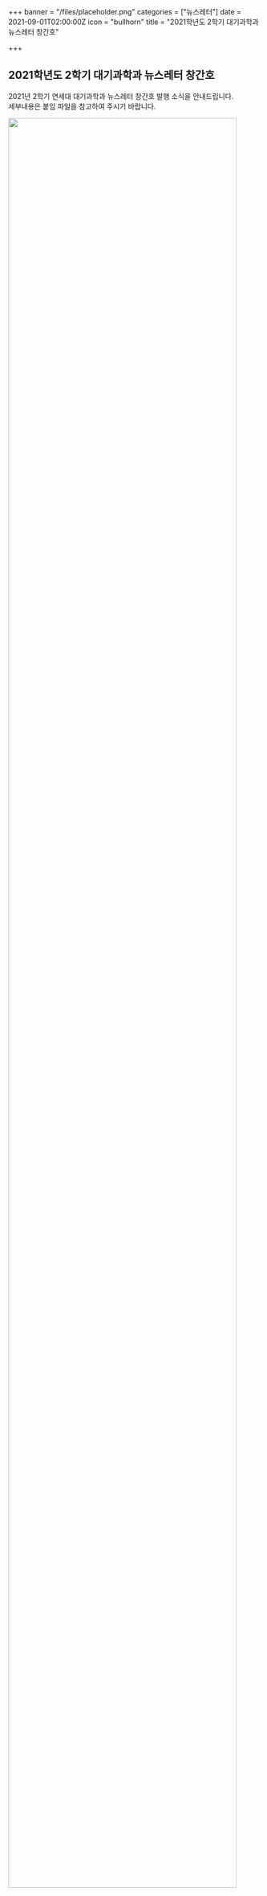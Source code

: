 +++
banner = "/files/placeholder.png"
categories = ["뉴스레터"]
date = 2021-09-01T02:00:00Z
icon = "bullhorn"
title = "2021학년도 2학기 대기과학과 뉴스레터 창간호"

+++
## **2021학년도 2학기 대기과학과 뉴스레터 창간호**

2021년 2학기 연세대 대기과학과 뉴스레터 창간호 발행 소식을 안내드립니다.  
세부내용은 붙임 파일을 참고하여 주시기 바랍니다.

<img src="/files/2021-2-vol1_newsletter.png" width="95%"/>

<br><br>

붙임.[**2021학년도 2학기 대기과학과 뉴스레터 창간호**](/files/2021-2-vol1_newsletter.pdf)